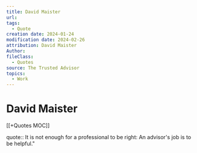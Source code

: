 ```yaml
---
title: David Maister
url: 
tags:
  - Quote
creation date: 2024-01-24
modification date: 2024-02-26
attribution: David Maister
Author: 
fileClass:
  - Quotes
source: The Trusted Advisor
topics:
  - Work
---
```


# David Maister

[[+Quotes MOC]]

quote:: It is not enough for a professional to be right: An advisor's job is to be helpful."  
